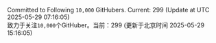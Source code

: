 Committed to Following `10,000` GitHubers. Current: <!-- FOLLOWING_COUNT -->299<!-- FOLLOWING_COUNT --> (Update at UTC <!-- LAST_UPDATED -->2025-05-29 07:16:05<!-- LAST_UPDATED -->)<br>
致力于关注`10,000`个GitHuber。当前：<!-- FOLLOWING_COUNT -->299<!-- FOLLOWING_COUNT --> (更新于北京时间 <!-- LAST_UPDATED_CST -->2025-05-29 15:16:05<!-- LAST_UPDATED_CST -->)
